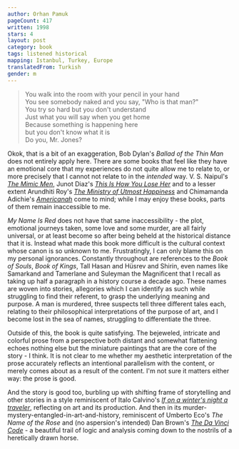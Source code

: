 ```yaml
---
author: Orhan Pamuk
pageCount: 417
written: 1998
stars: 4
layout: post
category: book
tags: listened historical
mapping: Istanbul, Turkey, Europe
translatedFrom: Turkish
gender: m
---
```


> You walk into the room with your pencil in your hand  
> You see somebody naked and you say, "Who is that man?"  
> You try so hard but you don't understand  
> Just what you will say when you get home  
> Because something is happening here  
> but you don't know what it is  
> Do you, Mr. Jones?

Okok, that is a bit of an exaggeration, Bob Dylan's _Ballad of the Thin Man_ does not entirely apply here. There are some books that feel like they have an emotional core that my experiences do not quite allow me to relate to, or more precisely that I cannot not relate to in the _intended_ way. V. S. Naipul's [_The Mimic Men_](/blog/The-Mimic-Men/), Junot Diaz's [_This Is How You Lose Her_](/blog/This-Is-How-You-Lose-Her/) and to a lesser extent Arundhiti Roy's [_The Ministry of Utmost Happiness_](/blog/The-Ministry-of-Utmost-Happiness/) and Chimamanda Adichie's [_Americanah_](//blog/Americanah/) come to mind; while I may enjoy these books, parts of them remain inaccessible to me.

_My Name Is Red_ does not have that same inaccessibility - the plot, emotional journeys taken, some love and some murder, are all fairly universal, or at least become so after being beheld at the historical distance that it is. Instead what made this book more difficult is the cultural context whose canon is so unknown to me. Frustratingly, I can only blame this on my personal ignorances. Constantly throughout are references to the _Book of Souls_, _Book of Kings_, Tall Hasan and Hüsrev and Shirin, even names like Samarkand and Tamerlane and Suleyman the Magnificent that I recall as taking up half a paragraph in a history course a decade ago. These names are woven into stories, allegories which I can identify as such while struggling to find their referent, to grasp the underlying meaning and purpose. A man is murdered, three suspects tell three different tales each, relating to their philosophical interpretations of the purpose of art, and I become lost in the sea of names, struggling to differentiate the three.

Outside of this, the book is quite satisfying. The bejeweled, intricate and colorful prose from a perspective both distant and somewhat flattening echoes nothing else but the miniature paintings that are the core of the story - I think. It is not clear to me whether my aesthetic interpretation of the prose accurately reflects an intentional parallelism with the content, or merely comes about as a result of the content. I'm not sure it matters either way: the prose is good.

And the story is good too, burbling up with shifting frame of storytelling and other stories in a style reminiscent of Italo Calvino's [_If on a winter's night a traveler_](/blog/If-on-the-winters-night-a-traveler/), reflecting on art and its production. And then in its murder-mystery-entangled-in-art-and-history, reminiscent of Umberto Eco's _The Name of the Rose_ and (no aspersion's intended) Dan Brown's [_The Da Vinci Code_](</blog/The-Da-Vinci-Code-(Robert-Langdon,-2)/>) - a beautiful trail of logic and analysis coming down to the nostrils of a heretically drawn horse.
